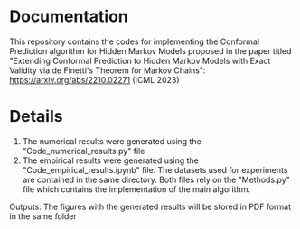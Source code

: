 # Documentation

This repository contains the codes for implementing the Conformal Prediction algorithm for Hidden Markov Models proposed in the paper titled "Extending Conformal Prediction to Hidden Markov Models with Exact Validity via de Finetti's Theorem for Markov Chains": https://arxiv.org/abs/2210.02271 (ICML 2023)

# Details
1. The numerical results were generated using the "Code_numerical_results.py" file
2. The empirical results were generated using the "Code_empirical_results.ipynb" file. The datasets used for experiments are contained in the same directory. 
Both files rely on the "Methods.py" file which contains the implementation of the main algorithm. 


Outputs: The figures with the generated results will be stored in PDF format in the same folder

